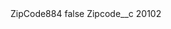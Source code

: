 <?xml version="1.0" encoding="UTF-8"?>
<CustomMetadata xmlns="http://soap.sforce.com/2006/04/metadata" xmlns:xsi="http://www.w3.org/2001/XMLSchema-instance" xmlns:xsd="http://www.w3.org/2001/XMLSchema">
    <label>ZipCode884</label>
    <protected>false</protected>
    <values>
        <field>Zipcode__c</field>
        <value xsi:type="xsd:string">20102</value>
    </values>
</CustomMetadata>
